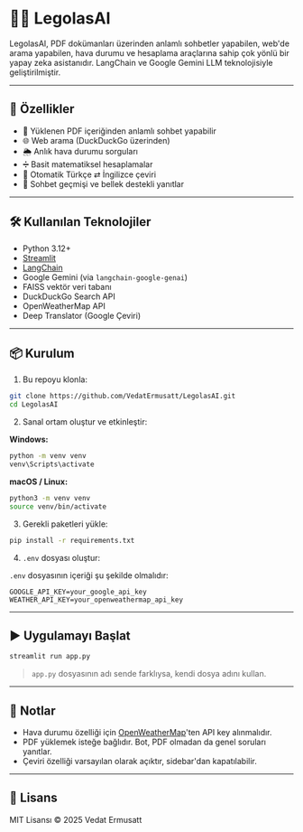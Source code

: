 # 🧝‍♂️ LegolasAI

LegolasAI, PDF dokümanları üzerinden anlamlı sohbetler yapabilen, web'de arama yapabilen, hava durumu ve hesaplama araçlarına sahip çok yönlü bir yapay zeka asistanıdır. LangChain ve Google Gemini LLM teknolojisiyle geliştirilmiştir.

---

## 🚀 Özellikler

- 📄 Yüklenen PDF içeriğinden anlamlı sohbet yapabilir
- 🌐 Web arama (DuckDuckGo üzerinden)
- 🌦️ Anlık hava durumu sorguları
- ➗ Basit matematiksel hesaplamalar
- 🔁 Otomatik Türkçe ⇄ İngilizce çeviri
- 🧠 Sohbet geçmişi ve bellek destekli yanıtlar

---

## 🛠️ Kullanılan Teknolojiler

- Python 3.12+
- [Streamlit](https://streamlit.io/)
- [LangChain](https://www.langchain.com/)
- Google Gemini (via `langchain-google-genai`)
- FAISS vektör veri tabanı
- DuckDuckGo Search API
- OpenWeatherMap API
- Deep Translator (Google Çeviri)

---

## 📦 Kurulum

1. Bu repoyu klonla:

```bash
git clone https://github.com/VedatErmusatt/LegolasAI.git
cd LegolasAI
```

2. Sanal ortam oluştur ve etkinleştir:

**Windows:**
```bash
python -m venv venv
venv\Scripts\activate
```

**macOS / Linux:**
```bash
python3 -m venv venv
source venv/bin/activate
```

3. Gerekli paketleri yükle:

```bash
pip install -r requirements.txt
```

4. `.env` dosyası oluştur:

`.env` dosyasının içeriği şu şekilde olmalıdır:

```env
GOOGLE_API_KEY=your_google_api_key
WEATHER_API_KEY=your_openweathermap_api_key
```

---

## ▶️ Uygulamayı Başlat

```bash
streamlit run app.py
```

> `app.py` dosyasının adı sende farklıysa, kendi dosya adını kullan.

---

## 📌 Notlar

- Hava durumu özelliği için [OpenWeatherMap](https://openweathermap.org/api)'ten API key alınmalıdır.
- PDF yüklemek isteğe bağlıdır. Bot, PDF olmadan da genel soruları yanıtlar.
- Çeviri özelliği varsayılan olarak açıktır, sidebar'dan kapatılabilir.

---

## 📄 Lisans

MIT Lisansı © 2025 Vedat Ermusatt
